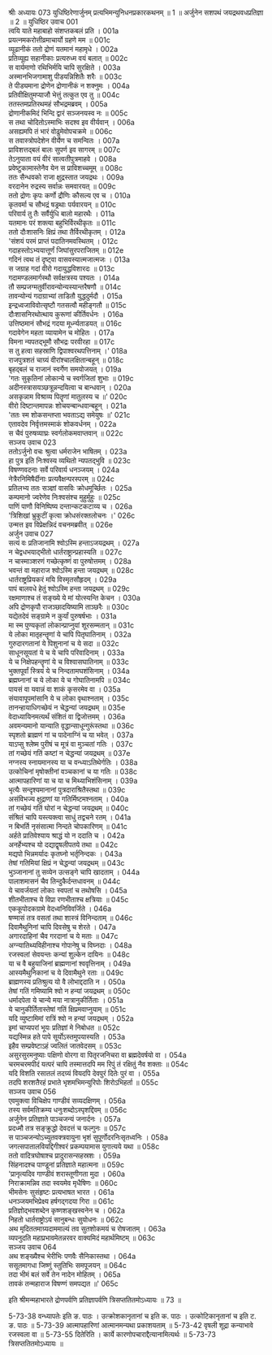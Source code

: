 श्रीः
अध्यायः 073
युधिष्ठिरेणार्जुनम् प्रत्यभिमन्युनिधनप्रकारकथनम् ॥ 1 ॥ अर्जुनेन सशपथं जयद्रथवधप्रतिज्ञा ॥ 2 ॥
युधिष्ठिर उवाच 	001  
त्वयि याते महाबाहो संशप्तकबलं प्रति ।	001a  
प्रयत्नमकरोत्तीव्रमाचार्यो ग्रहणे मम ॥	001c  
व्यूढानीकं ततो द्रोणं यतमानं महामृधे ।	002a  
प्रतिव्यूह्य सहानीकाः प्रत्यरुध्म वयं बलात् ॥	002c  
स वार्यमाणो रथिभिर्मयि चापि सुरक्षिते ।	003a  
अस्मानभिजगामाशु पीडयन्निशितैः शरैः ॥	003c  
ते पीड्यमाना द्रोणेन द्रोणानीकं न शक्नुमः ।	004a  
प्रतिवीक्षितुमप्याजौ भेत्तुं तत्कुत एव तु ॥	004c  
ततस्तमप्रतिरथमहं सौभद्रमब्रवम् ।	005a  
द्रोणानीकमिदं भिन्दि द्वारं सञ्जनयस्व नः ॥	005c  
स तथा चोदितोऽस्माभिः सदश्व इव वीर्यवान् ।	006a  
असह्यमपि तं भारं वोढुमेवोपचक्रमे ॥	006c  
स तवास्त्रोपदेशेन वीर्येण च समन्वितः ।	007a  
प्राविशत्तद्बलं बालः सुपर्ण इव सागरम् ॥	007c  
तेऽनुयाता वयं वीरं सात्वतीपुत्रमाहवे ।	008a  
प्रवेष्टुकामास्तेनैव येन स प्राविशच्चमूम् ॥	008c  
ततः सैन्धवको राजा क्षुद्रस्तात जयद्रथः ।	009a  
वरदानेन रुद्रस्य सर्वान्नः समवारयत् ॥	009c  
ततो द्रोणः कृपः कर्णो द्रौणिः कौसल्य एव च ।	010a  
कृतवर्मा च सौभद्रं षड्रथाः पर्यवारयन् ॥	010c  
परिवार्य तु तैः सर्वैर्युधि बालो महारथैः ।	011a  
यतमानः परं शक्त्या बहुभिर्विरथीकृतः ॥	011c  
ततो दौःशासनिः क्षिप्रं तथा तैर्विरथीकृतम् ।	012a  
\'संशयं परमं प्राप्तं पदातिनमवस्थितम् ।	012c  
गदाहस्तोऽभ्ययात्तूर्णं जिघांसुरपराजितम् ॥	012e  
गदिनं त्वथ तं दृष्ट्वा वासवस्यात्मजात्मजः ।	013a  
स जग्राह गदां वीरो गदायुद्धविशारदः ॥	013c  
गदामण्डलमार्गस्थौ सर्वक्षत्रस्य पश्यतः ।	014a  
तौ सम्प्रजग्मतुर्वीरावन्योन्यस्यान्तरैषणौ ॥	014c  
तावन्योन्यं गदाग्राभ्यां ताडितौ युद्धदुर्मदौ ।	015a  
इन्द्रध्वजाविवोत्सृष्टौ गतसत्वौ महीङ्गतौ ॥	015c  
दौःशासनिरथोत्थाय कुरूणां कीर्तिवर्धनः ।	016a  
उत्तिष्ठमानं सौभद्रं गदया मूर्ध्न्यताडयत् ॥	016c  
गदावेगेन महता व्यायामेन च मोहितः ।	017a  
विमना न्यपतद्भूमौ सौभद्रः परवीरहा ॥	017c  
स तु हत्वा सहस्राणि द्विपाश्वरथपत्तिनाम् ।\'	018a  
राजपुत्रशतं चाग्र्यं वीरांश्चालक्षितान्बहून् ॥	018c  
बृहद्बलं च राजानं स्वर्गेण समयोजयत् ।	019a  
\'गतः सुकृतिनां लोकान्ये च स्वर्गजितां शुभाः ॥	019c  
अदीनस्त्रासयञ्छत्रून्नन्दयित्वा च बान्धवान् ।	020a  
असकृन्नाम विश्राव्य पितॄणां मातुलस्य च ॥\'	020c  
वीरो दिष्टान्तमापन्नः शोचयन्बान्धवान्बहून् ।	021a  
\'ततः स्म शोकसन्तप्ता भवताऽद्य समेयुषः ॥\'	021c  
एतावदेव निर्वृत्तमस्माकं शोकवर्धनम् ।	022a  
स चैवं पुरुषव्याघ्रः स्वर्गलोकमवाप्तवान् ॥	022c  
सञ्जय उवाच 	023  
ततोऽर्जुनो वचः श्रुत्वा धर्मराजेन भाषितम् ।	023a  
हा पुत्र इति निःश्वस्य व्यथितो न्यपतद्भुवि ॥	023c  
विषण्णवदनाः सर्वे परिवार्य धनञ्जयम् ।	024a  
नेत्रैरनिमिषैर्दीनाः प्रत्यवैक्षन्परस्परम् ॥	024c  
प्रतिलभ्य ततः सञ्ज्ञां वासविः क्रोधमूर्च्छितः ।	025a  
कम्पमानो ज्वरेणेव निःश्वसंश्च मुहुर्मुहुः ॥	025c  
पाणिं पाणौ विनिष्पिष्य दन्तान्कटकटाय्य च ।	026a  
\'त्रिशिखां भ्रुकुटीं कृत्वा क्रोधसंरक्तलोचनः ।\'	026c  
उन्मत्त इव विप्रेक्षन्निदं वचनमब्रवीत् ॥	026e  
अर्जुन उवाच 	027  
सत्यं वः प्रतिजानामि श्वोऽस्मि हन्ताऽजयद्रथम् ।	027a  
न चेद्वधभयाद्भीतो धार्तराष्ट्रान्प्रहास्यति ॥	027c  
न चास्माञ्शरणं गच्छेत्कृष्णं वा पुरुषोत्तमम् ।	028a  
भवन्तं वा महाराज श्वोऽस्मि हन्ता जयद्रथम् ॥	028c  
धार्तराष्ट्रप्रियकरं मयि विस्मृतसौहृदम् ।	029a  
पापं बालवधे हेतुं श्वोऽस्मि हन्ता जयद्रथम् ॥	029c  
रक्षमाणाश्च तं सङ्ख्ये ये मां योत्स्यन्ति केचन ।	030a  
अपि द्रोणकृपौ राजञ्छादयिष्यामि ताञ्छरैः ॥	030c  
यद्येतदेवं सङ्ग्रामे न कुर्यां पुरुषर्षभाः ।	031a  
मा स्म पुण्यकृतां लोकान्प्राप्नुयां शूरसम्मतान् ॥	031c  
ये लोका मातृहन्तॄणां ये चापि पितृघातिनाम् ।	032a  
गुरुदारगतानां ये पिशुनानां च ये सदा ॥	032c  
साधूनसूयतां ये च ये चापि परिवादिनाम् ।	033a  
ये च निक्षेपहन्तॄणां ये च विश्वासघातिनाम् ॥	033c  
भुक्तपूर्वां स्त्रियं ये च निन्दतामघशंसिनाम् ।	034a  
ब्रह्मघ्नानां च ये लोका ये च गोघातिनामपि ॥	034c  
पायसं वा यवान्नं वा शाकं कृसरमेव वा ।	035a  
संयावापूपमांसानि ये च लोका वृथाश्नताम् ।	035c  
तानन्हायाधिगच्छेयं न चेद्धन्यां जयद्रथम् ॥	035e  
वेदाध्यायिनमत्यर्थं संशितं वा द्विजोत्तमम् ।	036a  
अवमन्यमानो यान्याति वृद्धान्साधून्गुरूंस्तथा ॥	036c  
स्पृशतो ब्राह्मणं गां च पादेनाग्निं च या भवेत् ।	037a  
याऽप्सु श्लेष्म पुरीषं च मूत्रं वा मुञ्चतां गतिः ।	037c  
तां गच्छेयं गतिं कष्टां न चेद्धन्यां जयद्रथम् ॥	037e  
नग्नस्य स्नायमानस्य या च वन्ध्याऽतिथेर्गतिः ।	038a  
उत्कोचिनां मृषोक्तीनां वञ्चकानां च या गतिः ॥	038c  
आत्मापहारिणां या च या च मिथ्याभिशंसिनाम् ।	039a  
भृत्यैः सन्दृश्यमानानां पुत्रदाराश्रितैस्तथा ॥	039c  
असंविभज्य क्षुद्राणां या गतिर्मिष्टमश्नताम् ।	040a  
तां गच्छेयं गतिं घोरां न चेद्धन्यां जयद्रथम् ॥	040c  
संश्रितं चापि यस्त्यक्त्वा साधुं तद्वचने रतम् ।	041a  
न बिभर्ति नृसंसात्मा निन्दते चोपकारिणम् ॥	041c  
अर्हते प्रातिवेश्याय श्राद्धं यो न ददाति च ।	042a  
अनर्हेभ्यश्च यो दद्याद्वृषलीपतये तथा ॥	042c  
मद्यपो भिन्नमर्यादः कृतघ्नो भर्तृनिन्दकः ।	043a  
तेषां गतिमियां क्षिप्रं न चेद्धन्यां जयद्रथम् ॥	043c  
भुञ्जानानां तु सव्येन उत्सङ्गे चापि खादताम् ।	044a  
पालाशमासनं चैव तिन्दुकैर्दन्तधावनम् ॥	044c  
ये चावर्जयतां लोकाः स्वपतां च तथोषसि ।	045a  
शीतभीताश्च ये विप्रा रणभीताश्च क्षत्रियाः ॥	045c  
एककूपोदकग्रामे वेदध्वनिविवर्जिते ।	046a  
षण्मासं तत्र वसतां तथा शास्त्रं विनिन्दताम् ॥	046c  
दिवामैथुनिनां चापि दिवसेषु च शेरते ।	047a  
अगारदाहिनां चैव गरदानां च ये मताः ॥	047c  
अग्न्यातिथ्यविहीनाश्च गोपानेषु च विघ्नदाः ।	048a  
रजस्वलां सेवयन्तः कन्यां शुल्केन दायिनः ॥	048c  
या च वै बहुयाजिनां ब्राह्मणानां श्ववृत्तिनाम् ।	049a  
आस्यमैथुनिकानां च ये दिवामैथुने रताः ॥	049c  
ब्राह्मणस्य प्रतिश्रुत्य यो वै लोभाद्ददाति न ।	050a  
तेषां गतिं गमिष्यामि श्वो न हन्यां जयद्रथम् ॥	050c  
धर्मादपेता ये चान्ये मया नात्रानुकीर्तिताः ।	051a  
ये चानुकीर्तितास्तेषां गतिं क्षिप्रमवाप्नुयाम् ॥	051c  
यदि व्युष्टामिमां रात्रिं श्वो न हन्यां जयद्रथम् ।	052a  
इमां चाप्यपरां भूयः प्रतिज्ञां मे निबोधत ॥	052c  
यद्यस्मिन्न हते पापे सूर्योऽस्तमुपयास्यति ।	053a  
इहैव सम्प्रवेष्टाऽहं ज्वलितं जातवेदसम् ॥	053c  
असुरसुरमनुष्याः पक्षिणो वोरगा वा पितृरजनिचरा वा ब्रह्मदेवर्षयो वा ।	054a  
चरमचरमपीदं यत्परं चापि तस्मात्तदपि मम रिपुं तं रक्षितुं नैव शक्ताः ॥	054c  
यदि विशति रसातलं तदग्र्यं वियदपि देवपुरं दितेः पुरं वा ।	055a  
तदपि शरशतैरहं प्रभाते भृशमभिमन्युरिपोः शिरोऽभिहर्ता ॥	055c  
सञ्जय उवाच 	056  
एवमुक्त्वा विचिक्षेप गाण्डीवं सव्यदक्षिणम् ।	056a  
तस्य सर्वमतिक्रम्य धनुःशब्दोऽस्पृशद्दिवम् ॥	056c  
अर्जुनेन प्रतिज्ञाते पाञ्चजन्यं जनार्दनः ।	057a  
प्रदध्मौ तत्र सङ्क्रुद्धो देवदत्तं च फल्गुनः ॥	057c  
स पाञ्चजन्योऽच्युतवक्त्रवायुना भृशं सुपूर्णोदरनिःसृतध्वनिः ।	058a  
जगत्सपातालवियद्दिगीश्वरं प्रकम्पयामास युगात्यये यथा ॥	058c  
ततो वादित्रघोषाश्च प्रादुरासन्सहस्रशः ।	059a  
सिंहनादश्च पाण्डूनां प्रतिज्ञाते महात्मना ॥	059c  
\'प्रानृत्यदिव गाण्डीवं शरास्तूणीगता मुदा ।	060a  
निराक्रामन्निव तदा स्वयमेव मृधैषिणः ॥	060c  
भीमसेनः सुसंहृष्टः प्रत्यभाषत भारत ।	061a  
धनञ्जयमभिप्रेक्ष्य हर्षगद्गदया गिरा ॥	061c  
प्रतिज्ञोद्भवशब्देन कृष्णशङ्खस्वनेन च ।	062a  
निहतो धार्तराष्ट्रोऽयं सानुबन्धः सुयोधनः ॥	062c  
अथ मृदिततमाग्र्यदाममाल्यं तव सुतशोकमयं च रोषजातम् ।	063a  
व्यपनुदति महाप्रभावमेतन्नरवर वाक्यमिदं महार्थमिष्टम् ॥	063c  
सञ्जय उवाच 	064  
अथ शङ्ख्यैश्च भेरीभिः पणवैः सैनिकास्तथा ।	064a  
ससूतमागधा जिष्णुं स्तुतिभिः समपूजयन् ॥	064c  
तदा भीमं बलं सर्वे तेन नादेन मोहितम् ।	065a  
तावकं तन्महाराज विषण्णं समपद्यत ॥\'	065c  

इति श्रीमन्महाभारते द्रोणपर्वणि प्रतिज्ञापर्वणि त्रिसप्ततितमोऽध्यायः ॥ 73 ॥

5-73-38 वन्ध्यापतेः इति ङ. पाठः । उत्क्रोशकानृतानां च इति क. पाठः । उत्कोटिकानृतानां च इति ट. ङ. पाठः ॥ 5-73-39 आत्मापहारिणां आत्मानमन्यथा प्रकाशयताम् ॥ 5-73-42 वृषली शूद्रा कन्याभावे रजस्वला वा ॥ 5-73-55 दितेरिति । कार्ये कारणोपचाराद्दैत्यानामित्यर्थः ॥ 5-73-73 त्रिसप्ततितमोऽध्यायः ॥
